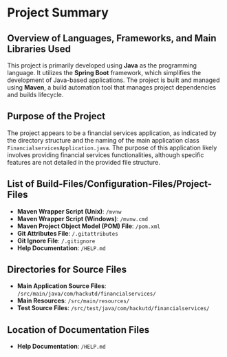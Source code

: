 # Project Summary

## Overview of Languages, Frameworks, and Main Libraries Used
This project is primarily developed using **Java** as the programming language. It utilizes the **Spring Boot** framework, which simplifies the development of Java-based applications. The project is built and managed using **Maven**, a build automation tool that manages project dependencies and builds lifecycle.

## Purpose of the Project
The project appears to be a financial services application, as indicated by the directory structure and the naming of the main application class `FinancialservicesApplication.java`. The purpose of this application likely involves providing financial services functionalities, although specific features are not detailed in the provided file structure.

## List of Build-Files/Configuration-Files/Project-Files
- **Maven Wrapper Script (Unix)**: `/mvnw`
- **Maven Wrapper Script (Windows)**: `/mvnw.cmd`
- **Maven Project Object Model (POM) File**: `/pom.xml`
- **Git Attributes File**: `/.gitattributes`
- **Git Ignore File**: `/.gitignore`
- **Help Documentation**: `/HELP.md`

## Directories for Source Files
- **Main Application Source Files**: `/src/main/java/com/hackutd/financialservices/`
- **Main Resources**: `/src/main/resources/`
- **Test Source Files**: `/src/test/java/com/hackutd/financialservices/`

## Location of Documentation Files
- **Help Documentation**: `/HELP.md`